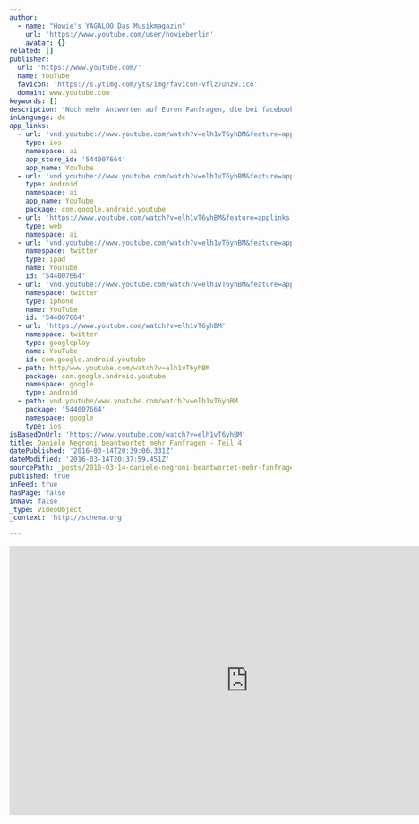 ```yaml
---
author:
  - name: "Howie's YAGALOO Das Musikmagazin"
    url: 'https://www.youtube.com/user/howieberlin'
    avatar: {}
related: []
publisher:
  url: 'https://www.youtube.com/'
  name: YouTube
  favicon: 'https://s.ytimg.com/yts/img/favicon-vflz7uhzw.ico'
  domain: www.youtube.com
keywords: []
description: 'Noch mehr Antworten auf Euren Fanfragen, die bei facebook über YAGALOO.TV gepostet wurden, beantwortet von DANIELE NEGRONI - schaut Euch auch die anderen Teile an! Abonniere den Kanal! http://www.youtube.com/subscription_center?add_user=howieberlin http://www.yagaloo.com - YAGALOO - das preisgekrönte Musikmagazin bietet wöchentlich auf mehreren Regional-TV-Sendern rund eine halbe Stunde Programm zum aktuellen Musikgeschehen.'
inLanguage: de
app_links:
  - url: 'vnd.youtube://www.youtube.com/watch?v=elh1vT6yhBM&feature=applinks'
    type: ios
    namespace: ai
    app_store_id: '544007664'
    app_name: YouTube
  - url: 'vnd.youtube://www.youtube.com/watch?v=elh1vT6yhBM&feature=applinks'
    type: android
    namespace: ai
    app_name: YouTube
    package: com.google.android.youtube
  - url: 'https://www.youtube.com/watch?v=elh1vT6yhBM&feature=applinks'
    type: web
    namespace: ai
  - url: 'vnd.youtube://www.youtube.com/watch?v=elh1vT6yhBM&feature=applinks'
    namespace: twitter
    type: ipad
    name: YouTube
    id: '544007664'
  - url: 'vnd.youtube://www.youtube.com/watch?v=elh1vT6yhBM&feature=applinks'
    namespace: twitter
    type: iphone
    name: YouTube
    id: '544007664'
  - url: 'https://www.youtube.com/watch?v=elh1vT6yhBM'
    namespace: twitter
    type: googleplay
    name: YouTube
    id: com.google.android.youtube
  - path: http/www.youtube.com/watch?v=elh1vT6yhBM
    package: com.google.android.youtube
    namespace: google
    type: android
  - path: vnd.youtube/www.youtube.com/watch?v=elh1vT6yhBM
    package: '544007664'
    namespace: google
    type: ios
isBasedOnUrl: 'https://www.youtube.com/watch?v=elh1vT6yhBM'
title: Daniele Negroni beantwortet mehr Fanfragen - Teil 4
datePublished: '2016-03-14T20:39:06.331Z'
dateModified: '2016-03-14T20:37:59.451Z'
sourcePath: _posts/2016-03-14-daniele-negroni-beantwortet-mehr-fanfragen-teil-4.md
published: true
inFeed: true
hasPage: false
inNav: false
_type: VideoObject
_context: 'http://schema.org'

---
```

<iframe src="https://cdn.embedly.com/widgets/media.html?src=https%3A%2F%2Fwww.youtube.com%2Fembed%2Felh1vT6yhBM%3Ffeature%3Doembed&amp;url=https%3A%2F%2Fwww.youtube.com%2Fwatch%3Fv%3Delh1vT6yhBM&amp;image=https%3A%2F%2Fi.ytimg.com%2Fvi%2Felh1vT6yhBM%2Fhqdefault.jpg&amp;key=b7d04c9b404c499eba89ee7072e1c4f7&amp;type=text%2Fhtml&amp;schema=youtube" width="854" height="480" scrolling="no" frameborder="0" allowfullscreen="allowfullscreen" style=""></iframe>